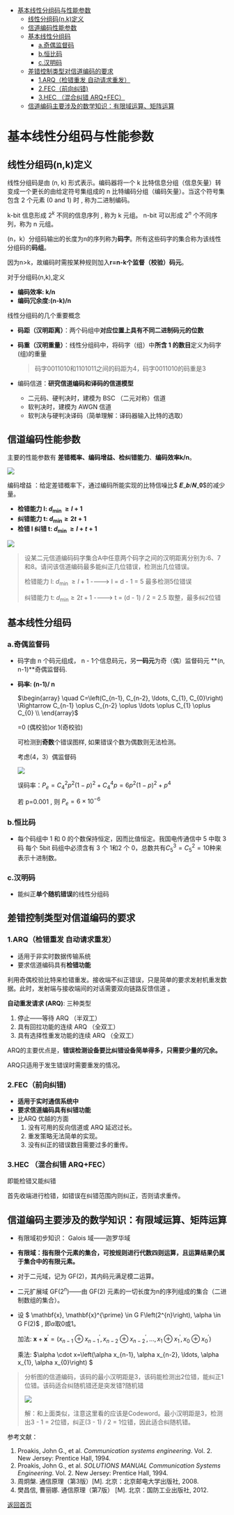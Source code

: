 - [基本线性分组码与性能参数](#基本线性分组码与性能参数)
  - [线性分组码(n,k)定义](#线性分组码nk定义)
  - [信道编码性能参数](#信道编码性能参数)
  - [基本线性分组码](#基本线性分组码)
    - [a.奇偶监督码](#a奇偶监督码)
    - [b.恒比码](#b恒比码)
    - [c.汉明码](#c汉明码)
  - [差错控制类型对信道编码的要求](#差错控制类型对信道编码的要求)
    - [1.ARQ（检错重发 自动请求重发）](#1arq检错重发-自动请求重发)
    - [2.FEC（前向纠错)](#2fec前向纠错)
    - [3.HEC （混合纠错 ARQ+FEC）](#3hec-混合纠错-arqfec)
  - [信道编码主要涉及的数学知识：有限域运算、矩阵运算](#信道编码主要涉及的数学知识有限域运算矩阵运算)


# 基本线性分组码与性能参数

## 线性分组码(n,k)定义

线性分组码是由 (n, k) 形式表示。编码器将一个 k 比特信息分组（信息矢量）转变成一个更长的由给定符号集组成的 n 比特编码分组（编码矢量）。当这个符号集包含 2 个元素 (0 and 1) 时 , 称为二进制编码。

k-bit 信息形成 $2^k$ 不同的信息序列 , 称为 k 元组。 n-bit 可以形成 $2^n$ 个不同序列，称为 n 元组。

(n，k）分组码输出的长度为n的序列称为**码字**。所有这些码字的集合称为该线性分组码的**码组**。

因为n>k，故编码时需按某种规则加入**r=n-k个监督（校验）码元**。

对于分组码(n,k),定义

+ **编码效率: k/n**
+ **编码冗余度:(n-k)/n**

线性分组码的几个重要概念

+ **码距（汉明距离）**：两个码组中**对应位置上具有不同二进制码元的位数**

+ **码重（汉明重量）**：线性分组码中，将码字（组）中**所含 1 的数目**定义为码字(组)的重量

  > 码字0011010和1101011之间的码距为4，码字0011010的码重是3

+ 编码信道：**研究信道编码和译码的信道模型**
  + 二元码、硬判决时，建模为 BSC （二元对称）信道
  + 软判决时，建模为 AWGN 信道
  + 软判决与硬判决译码（简单理解：译码器输入比特的选取）

## 信道编码性能参数

主要的性能参数有 **差错概率、编码增益、检纠错能力**、**编码效率k/n**。

![](https://raw.githubusercontent.com/timerring/picgo/master/picbed/image-20221118113108110.png)

编码增益 ：给定差错概率下，通过编码所能实现的比特信噪比$ 𝑬_𝒃/𝑵_𝟎$的减少量。

+ **检错能力  l: $d_{\text {min }} \geq l+1$** 
+ **纠错能力  t: $d_{\min } \geq 2 t+1$** 
+ **检错  l  纠错  t: $d_{\text {min }} \geq l+t+1$** 

![](https://raw.githubusercontent.com/timerring/picgo/master/picbed/image-20221118113140034.png)

> 设某二元信道编码码字集合A中任意两个码字之间的汉明距离分别为:6、7和8。请问该信道编码最多能纠正几位错误，检测出几位错误。
>
> 检错能力  l: $d_{\text {min }} \geq l+1$ ---->  l = d - 1 = 5  最多检测5位错误
>
> 纠错能力  t: $d_{\min } \geq 2 t+1$  ----> t = (d - 1) / 2 = 2.5 取整，最多纠2位错

## 基本线性分组码

### a.奇偶监督码

+ 码字由 n 个码元组成， n - 1个信息码元，另**一码元**为奇（偶）监督码元 **(n, n-1)**奇偶监督码.

+ **码率: (n-1)/ n**

  $\begin{array}
  \quad C=\left(C_{n-1}, C_{n-2}, \ldots, C_{1}, C_{0}\right) \Rightarrow C_{n-1} \oplus C_{n-2} \oplus \ldots \oplus C_{1} \oplus C_{0} \\
  \end{array}$

  =0 (偶校验)or 1(奇校验)

  可检测到**奇数**个错误图样, 如果错误个数为偶数则无法检测。

  考虑(4，3）偶监督码
  
  ![](https://raw.githubusercontent.com/timerring/picgo/master/picbed/image-20230209145627351.png)
  
  误码率：$P_{e}=C_{4}^{2} p^{2}(1-p)^{2}+C_{4}^{4} p=6 p^{2}(1-p)^{2}+p^{4}$
  
  若  p=0.001 , 则  $P_{e}=6 \times 10^{-6}$ 

### b.恒比码

+ 每个码组中 1 和 0 的个数保持恒定，因而比值恒定。我国电传通信中 5 中取 3 码 每个 5bit 码组中必须含有 3 个 1和2 个 0，总数共有$C_{5}^{3}=C_{5}^{2}=10$种来表示十进制数。

### c.汉明码

+ 能纠正**单个随机错误**的线性分组码

## 差错控制类型对信道编码的要求

### 1.ARQ（检错重发 自动请求重发）

+ 适用于非实时数据传输系统
+ 要求信道编码具有**检错功能**

利用奇偶校验比特来检错重发。接收端不纠正错误，只是简单的要求发射机重发数据。此时，发射端与接收端间的对话需要双向链路反馈信道 。

**自动重发请求 (ARQ)**: 三种类型

1. 停止——等待 ARQ （半双工）
2. 具有回拉功能的连续 ARQ （全双工）
3. 具有选择性重发功能的连续 ARQ （全双工）

ARQ的主要优点是，**错误检测设备要比纠错设备简单得多，只需要少量的冗余。**

ARQ只适用于发生错误时需要重发的情况。

### 2.FEC（前向纠错)

+ **适用于实时通信系统中**
+ **要求信道编码具有纠错功能**
+ 比ARQ 优越的方面
  1) 没有可用的反向信道或 ARQ 延迟过长。
  2) 重发策略无法简单的实现。
  3) 没有纠正的错误数目需要过多的重传。

### 3.HEC （混合纠错 ARQ+FEC）

即能检错又能纠错

首先收端进行检错，如错误在纠错范围内则纠正，否则请求重传。

## 信道编码主要涉及的数学知识：有限域运算、矩阵运算

+ 有限域初步知识： Galois 域——迦罗华域

+ **有限域：指有限个元素的集合，可按规则进行代数四则运算，且运算结果仍属于集合中的有限元素。**

+ 对于二元域，记为 GF(2)，其内码元满足模二运算。

+ 二元扩展域 GF($2^n$)——由 GF(2) 元素的一切长度为n的序列组成的集合（二进制数组的集合）。

+ 设 $ \mathbf{x}, \mathbf{x}^{\prime} \in G F\left(2^{n}\right), \alpha \in G F(2)$ , 即$\alpha$取0或1。

  加法: $\mathbf{x}+\mathbf{x}^{\prime}=\left(x_{n-1} \oplus x_{n-1}^{\prime}, x_{n-2} \oplus x_{n-2}^{\prime}, \ldots, x_{1} \oplus x_{1}^{\prime}, x_{0} \oplus x_{0}^{\prime}\right)$

  乘法:  $\alpha \cdot x=\left(\alpha x_{n-1}, \alpha x_{n-2}, \ldots, \alpha x_{1}, \alpha x_{0}\right) $

> 分析图的信道编码，该码的最小汉明距是3，该码能检测出2位错，能纠正1位错。该码适合纠随机错还是突发错?随机错
>
> ![](https://raw.githubusercontent.com/timerring/picgo/master/picbed/image-20230209151520684.png)
>
> 解：和上面类似，注意这里看的应该是Codeword。最小汉明距是3，检测出3 - 1 = 2位错，纠正(3 - 1) / 2 = 1位错，因此适合纠随机错。





参考文献：

1. Proakis, John G., et al. *Communication systems engineering*. Vol. 2. New Jersey: Prentice Hall, 1994.
2. Proakis, John G., et al. *SOLUTIONS MANUAL Communication Systems Engineering*. Vol. 2. New Jersey: Prentice Hall, 1994.
3. 周炯槃. 通信原理（第3版）[M\]. 北京：北京邮电大学出版社, 2008.
4. 樊昌信, 曹丽娜. 通信原理（第7版） [M\]. 北京：国防工业出版社, 2012.



[返回首页](https://github.com/timerring/information-theory)